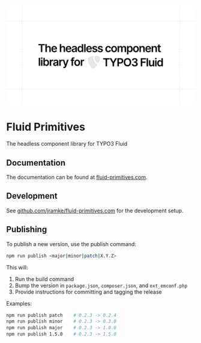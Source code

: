 ![The headless component library for TYPO3 Fluid](https://raw.githubusercontent.com/jramke/fluid-primitives.com/refs/heads/main/packages/docs/Resources/Public/Images/og-image.png)

# Fluid Primitives

The headless component library for TYPO3 Fluid

## Documentation

The documentation can be found at [fluid-primitives.com](https://fluid-primitives.com).

## Development

See [github.com/jramke/fluid-primitives.com](https://github.com/jramke/fluid-primitives.com) for the development setup.

## Publishing

To publish a new version, use the publish command:

```bash
npm run publish <major|minor|patch|X.Y.Z>
```

This will:
1. Run the build command
2. Bump the version in `package.json`, `composer.json`, and `ext_emconf.php`
3. Provide instructions for committing and tagging the release

Examples:
```bash
npm run publish patch    # 0.2.3 -> 0.2.4
npm run publish minor    # 0.2.3 -> 0.3.0
npm run publish major    # 0.2.3 -> 1.0.0
npm run publish 1.5.0    # 0.2.3 -> 1.5.0
```
